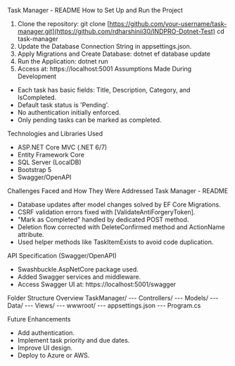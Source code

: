 Task Manager - README
How to Set Up and Run the Project
1. Clone the repository:
 git clone [https://github.com/your-username/task-manager.git](https://github.com/rdharshinii30/INDPRO-Dotnet-Test)
 cd task-manager
2. Update the Database Connection String in appsettings.json.
3. Apply Migrations and Create Database:
 dotnet ef database update
4. Run the Application:
 dotnet run
5. Access at: https://localhost:5001
Assumptions Made During Development
- Each task has basic fields: Title, Description, Category, and IsCompleted.
- Default task status is 'Pending'.
- No authentication initially enforced.
- Only pending tasks can be marked as completed.
  
Technologies and Libraries Used
- ASP.NET Core MVC (.NET 6/7)
- Entity Framework Core
- SQL Server (LocalDB)
- Bootstrap 5
- Swagger/OpenAPI
  
Challenges Faced and How They Were Addressed
Task Manager - README
- Database updates after model changes solved by EF Core Migrations.
- CSRF validation errors fixed with [ValidateAntiForgeryToken].
- "Mark as Completed" handled by dedicated POST method.
- Deletion flow corrected with DeleteConfirmed method and ActionName attribute.
- Used helper methods like TaskItemExists to avoid code duplication.
  
API Specification (Swagger/OpenAPI)
- Swashbuckle.AspNetCore package used.
- Added Swagger services and middleware.
- Access Swagger UI at: https://localhost:5001/swagger
  
Folder Structure Overview
TaskManager/
--- Controllers/
--- Models/
--- Data/
--- Views/
--- wwwroot/
--- appsettings.json
--- Program.cs

Future Enhancements
- Add authentication.
- Implement task priority and due dates.
- Improve UI design.
- Deploy to Azure or AWS.
